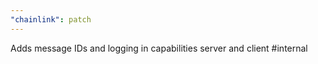 ```yaml
---
"chainlink": patch
---
```


Adds message IDs and logging in capabilities server and client #internal
